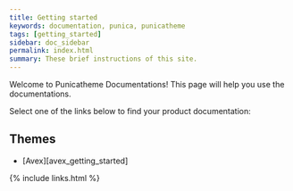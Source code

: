 ```yaml
---
title: Getting started
keywords: documentation, punica, punicatheme
tags: [getting_started]
sidebar: doc_sidebar
permalink: index.html
summary: These brief instructions of this site.
---
```


Welcome to Punicatheme Documentations! This page will help you use the documentations.

Select one of the links below to find your product documentation:

## Themes

* [Avex][avex_getting_started]

{% include links.html %}
